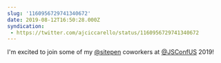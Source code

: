 ```yaml
---
slug: '1160956729741340672'
date: 2019-08-12T16:50:28.000Z
syndication:
 - https://twitter.com/ajciccarello/status/1160956729741340672
---
```


I'm excited to join some of my [@sitepen](https://twitter.com/sitepen) coworkers at [@JSConfUS](https://twitter.com/JSConfUS) 2019!
